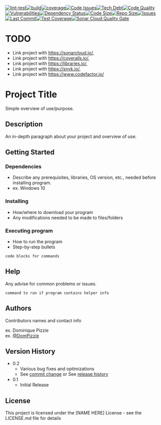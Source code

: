 [![lint-test](https://github.com/ShaneLucy/project-boilerplate-setup/actions/workflows/lint-test.yml/badge.svg)](https://github.com/ShaneLucy/project-boilerplate-setup/actions/workflows/lint-test.yml/badge.svg)[![build](https://github.com/ShaneLucy/project-boilerplate-setup/actions/workflows/build.yml/badge.svg)](https://github.com/ShaneLucy/project-boilerplate-setup/actions/workflows/build.yml/badge.svg)[![coverage](https://github.com/ShaneLucy/project-boilerplate-setup/actions/workflows/coverage.yml/badge.svg)](https://github.com/ShaneLucy/project-boilerplate-setup/actions/workflows/coverage.yml/badge.svg)[![Code Issues](https://img.shields.io/codeclimate/issues/ShaneLucy/project-boilerplate-setup)](https://img.shields.io/codeclimate/issues/ShaneLucy/project-boilerplate-setup)[![Tech Debt](https://img.shields.io/codeclimate/tech-debt/ShaneLucy/project-boilerplate-setup)](https://img.shields.io/codeclimate/tech-debt/ShaneLucy/project-boilerplate-setup)[![Code Quality](https://img.shields.io/codefactor/grade/github/ShaneLucy/project-boilerplate-setup/master)](https://img.shields.io/codefactor/grade/github/ShaneLucy/project-boilerplate-setup/master)[![Vulnerabilities](https://img.shields.io/snyk/vulnerabilities/github/ShaneLucy/project-boilerplate-setup)](https://img.shields.io/snyk/vulnerabilities/github/ShaneLucy/project-boilerplate-setup)[![Dependency Status](https://img.shields.io/librariesio/github/ShaneLucy/project-boilerplate-setup)](https://img.shields.io/librariesio/github/ShaneLucy/project-boilerplate-setup)[![Code Size](https://img.shields.io/github/languages/code-size/ShaneLucy/project-boilerplate-setup)](https://img.shields.io/github/languages/code-size/ShaneLucy/project-boilerplate-setup)[![Repo Size](https://img.shields.io/github/repo-size/ShaneLucy/project-boilerplate-setup)](https://img.shields.io/github/repo-size/ShaneLucy/project-boilerplate-setup)[![Issues](https://img.shields.io/github/issues-raw/ShaneLucy/project-boilerplate-setup)](https://img.shields.io/github/issues-raw/ShaneLucy/project-boilerplate-setup)[![Last Commit](https://img.shields.io/github/last-commit/ShaneLucy/project-boilerplate-setup)](https://img.shields.io/github/last-commit/ShaneLucy/project-boilerplate-setup)[![Test Coverage](https://coveralls.io/repos/github/ShaneLucy/project-boilerplate-setup/badge.svg?branch=master)](https://coveralls.io/repos/github/ShaneLucy/project-boilerplate-setup/badge.svg?branch=master)[![Sonar Cloud Quality Gate](https://sonarcloud.io/api/project_badges/measure?project=ShaneLucy_project-boilerplate-setup&metric=alert_status)](https://sonarcloud.io/api/project_badges/measure?project=ShaneLucy_project-boilerplate-setup&metric=alert_status)
 # TODO 
 
 - Link project with https://sonarcloud.io/,
 - Link project with https://coveralls.io/,
 - Link project with https://libraries.io/,
 - Link project with https://snyk.io/,
 - Link project with https://www.codefactor.io/
# Project Title

Simple overview of use/purpose.

## Description

An in-depth paragraph about your project and overview of use.

## Getting Started

### Dependencies

- Describe any prerequisites, libraries, OS version, etc., needed before installing program.
- ex. Windows 10

### Installing

- How/where to download your program
- Any modifications needed to be made to files/folders

### Executing program

- How to run the program
- Step-by-step bullets

```
code blocks for commands
```

## Help

Any advise for common problems or issues.

```
command to run if program contains helper info
```

## Authors

Contributors names and contact info

ex. Dominique Pizzie  
ex. [@DomPizzie](https://twitter.com/dompizzie)

## Version History

- 0.2
  - Various bug fixes and optimizations
  - See [commit change]() or See [release history]()
- 0.1
  - Initial Release

## License

This project is licensed under the [NAME HERE] License - see the LICENSE.md file for details
